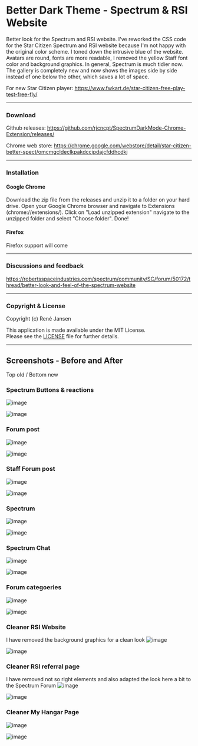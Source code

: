 # Better Dark Theme - Spectrum & RSI Website
Better look for the Spectrum and RSI website. I've reworked the CSS code for the Star Citizen Spectrum and RSI website because I'm not happy with the original color scheme. I toned down the intrusive blue of the website. Avatars are round, fonts are more readable, I removed the yellow Staff font color and background graphics. In general, Spectrum is much tidier now. The gallery is completely new and now shows the images side by side instead of one below the other, which saves a lot of space.

For new Star Citizen player: https://www.fwkart.de/star-citizen-free-play-test-free-fly/

---

### Download

Github releases: https://github.com/rjcncpt/SpectrumDarkMode-Chrome-Extension/releases/

Chrome web store: https://chrome.google.com/webstore/detail/star-citizen-better-spect/omcmgcldeclkpakdccipdajcfddhcdkj

---

### Installation

#### Google Chrome
Download the zip file from the releases and unzip it to a folder on your hard drive. Open your Google Chrome browser and navigate to Extensions (chrome://extensions/). Click on "Load unzipped extension" navigate to the unzipped folder and select "Choose folder". Done!

#### Firefox
Firefox support will come

---

### Discussions and feedback
https://robertsspaceindustries.com/spectrum/community/SC/forum/50172/thread/better-look-and-feel-of-the-spectrum-website

---

### Copyright & License
Copyright (c) René Jansen

This application is made available under the MIT License.<br/>
Please see the [LICENSE](https://github.com/rjcncpt/SpectrumDarkMode-Extension/blob/release/LICENSE) file for further details.

---
## Screenshots - Before and After
Top old / Bottom new

### Spectrum Buttons & reactions

![image](https://user-images.githubusercontent.com/3922642/177153047-3fc3c62e-f74e-42c8-9827-10e5dc821d02.png)

![image](https://user-images.githubusercontent.com/3922642/177153078-762068d0-0d64-49f6-a770-26e396ac4b7b.png)



### Forum post

![image](https://user-images.githubusercontent.com/3922642/177153234-0958a116-fcc5-4574-a096-b11336699727.png)

![image](https://i.imgur.com/ajVmuQD.png)



### Staff Forum post

![image](https://user-images.githubusercontent.com/3922642/177205440-7e589add-3e0f-4067-a720-56b4520231d3.png)

![image](https://i.imgur.com/udJ8KD7.png)



### Spectrum

![image](https://user-images.githubusercontent.com/3922642/177205549-c653ea48-199b-49bb-9860-23bab47746e1.png)

![image](https://i.imgur.com/rzaJQwa.png)



### Spectrum Chat

![image](https://user-images.githubusercontent.com/3922642/177205627-0b5e220f-000f-4157-9952-2d7402a2b5d3.png)

![image](https://i.imgur.com/0ifuKo7.png)



### Forum categoeries

![image](https://user-images.githubusercontent.com/3922642/177205671-ced1711b-bfb2-49b2-b1bd-a042ffc3cdb0.png)

![image](https://i.imgur.com/ivLtloO.png)



### Cleaner RSI Website

I have removed the background graphics for a clean look
![image](https://user-images.githubusercontent.com/3922642/177154267-71162471-1368-4df9-8e0f-e6c3cc85293e.png)

![image](https://i.imgur.com/XapJJx8.png)



### Cleaner RSI referral page

I have removed not so right elements and also adapted the look here a bit to the Spectrum Forum
![image](https://i.imgur.com/Cn2WiyO.png)

![image](https://i.imgur.com/VctCG4n.png)



### Cleaner My Hangar Page

![image](https://user-images.githubusercontent.com/3922642/177154338-5a5f8f6d-b50b-4821-8f6f-79c0db012326.png)

![image](https://i.imgur.com/CA4Y5TS.png)
